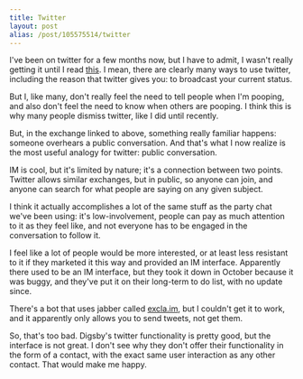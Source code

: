 ```yaml
---
title: Twitter
layout: post
alias: /post/105575514/twitter
---
```


I've been on twitter for a few months now, but I have to admit, I wasn't
really getting it until I read
[this](http://bhc3.wordpress.com/2009/03/17/how-to-tweet-your-way-out-of-a-job/).
I mean, there are clearly many ways to use twitter, including the reason
that twitter gives you: to broadcast your current status.

But I, like many, don't really feel the need to tell people when I'm
pooping, and also don't feel the need to know when others are pooping. I
think this is why many people dismiss twitter, like I did until
recently.

But, in the exchange linked to above, something really familiar happens:
someone overhears a public conversation. And that's what I now realize
is the most useful analogy for twitter: public conversation.

IM is cool, but it's limited by nature; it's a connection between two
points. Twitter allows similar exchanges, but in public, so anyone can
join, and anyone can search for what people are saying on any given
subject.

I think it actually accomplishes a lot of the same stuff as the party
chat we've been using: it's low-involvement, people can pay as much
attention to it as they feel like, and not everyone has to be engaged in
the conversation to follow it.

I feel like a lot of people would be more interested, or at least less
resistant to it if they marketed it this way and provided an IM
interface. Apparently there used to be an IM interface, but they took it
down in October because it was buggy, and they've put it on their
long-term to do list, with no update since.

There's a bot that uses jabber called [excla.im](http://excla.im/), but
I couldn't get it to work, and it apparently only allows you to send
tweets, not get them.

So, that's too bad. Digsby's twitter functionality is pretty good, but
the interface is not great. I don't see why they don't offer their
functionality in the form of a contact, with the exact same user
interaction as any other contact. That would make me happy.
